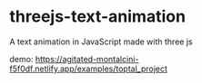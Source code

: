 # threejs-text-animation
A text animation in JavaScript made with three js


demo: https://agitated-montalcini-f5f0df.netlify.app/examples/toptal_project
